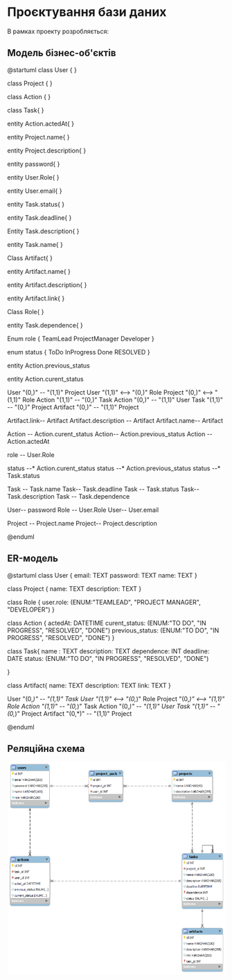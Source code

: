 # Проєктування бази даних

В рамках проекту розробляється: 
## Модель бізнес-об'єктів
@startuml 
class User { }

class Project { }

class Action { }

class Task{ }

entity Action.actedAt{ }

entity Project.name{ }

entity Project.description{ }

entity password{ }

entity User.Role{ }

entity User.email{ }

entity Task.status{ }

entity Task.deadline{ }

Entity Task.description{ }

entity Task.name{ }

Class Artifact{ }

entity Artifact.name{ }

entity Artifact.description{ }

entity Artifact.link{ }

Class Role{ }

entity Task.dependence{ }

Enum role
{
TeamLead
ProjectManager
Developer
}


enum status
{
ToDo
InProgress
Done
RESOLVED
}


entity Action.previous_status

entity Action.curent_status

User "(0,)" -- "(1,1)" Project
User "(1,1)" <--> "(0,)" Role
Project "(0,)" <--> "(1,1)" Role
Action "(1,1)" -- "(0,)" Task
Action "(0,)" -- "(1,1)" User
Task "(1,1)" -- "(0,)" Project
Artifact "(0,)" -- "(1,1)" Project

Artifact.link-- Artifact 
Artifact.description -- Artifact 
Artifact.name-- Artifact

Action -- Action.curent_status
Action-- Action.previous_status
Action -- Action.actedAt

role -- User.Role

status --* Action.curent_status
status --* Action.previous_status
status --* Task.status

Task -- Task.name 
Task-- Task.deadline 
Task -- Task.status 
Task-- Task.description 
Task -- Task.dependence

User-- password 
Role -- User.Role 
User-- User.email

Project -- Project.name 
Project-- Project.description


@enduml
 

## ER-модель
@startuml
class User {
email: TEXT
password: TEXT
name: TEXT
}

class Project {
name: TEXT
description: TEXT
}

class Role {
user.role: (ENUM:"TEAMLEAD", "PROJECT MANAGER", "DEVELOPER")
}


class Action {
actedAt: DATETIME
curent_status: (ENUM:"TO DO", "IN PROGRESS", "RESOLVED", "DONE")
previous_status: (ENUM:"TO DO", "IN PROGRESS", "RESOLVED", "DONE")
}

class Task{
name : TEXT
description: TEXT
dependence: INT
deadline: DATE
status: (ENUM:"TO DO", "IN PROGRESS", "RESOLVED", "DONE")

}

class Artifact{
name: TEXT
description: TEXT
link: TEXT
}

User "(0,*)" -- "(1,1)" Task
User "(1,1)" <--> "(0,*)" Role
Project "(0,*)" <--> "(1,1)" Role
Action "(1,1)" -- "(0,*)" Task
Action "(0,*)" -- "(1,1)" User
Task "(1,1)" -- "(0,*)" Project
Artifact "(0,*)" -- "(1,1)" Project


@enduml

## Реляційна схема

![Relational schema](../pictures/relational_schema_new.png)

